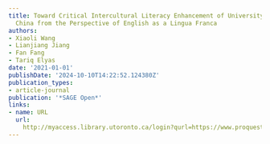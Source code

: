 ```yaml
---
title: Toward Critical Intercultural Literacy Enhancement of University Students in
  China from the Perspective of English as a Lingua Franca
authors:
- Xiaoli Wang
- Lianjiang Jiang
- Fan Fang
- Tariq Elyas
date: '2021-01-01'
publishDate: '2024-10-10T14:22:52.124380Z'
publication_types:
- article-journal
publication: '*SAGE Open*'
links:
- name: URL
  url: 
    http://myaccess.library.utoronto.ca/login?qurl=https://www.proquest.com/docview/2560449939?accountid=14771&bdid=38382&_bd=YCUltfx9z2yLcOx5xzRonhnchz0%3D
---
```

